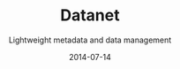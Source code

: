 ---
title: Datanet
subtitle: Lightweight metadata and data management
layout: default
modal-id: 4
date: 2014-07-14
img: datanet.png
thumbnail: datanet-thumbnail.png
alt: image-alt
homepage: https://gitlab.dev.cyfronet.pl/datanet/datanet
tryit: https://datanet.plgrid.pl
description: DataNet enables lightweight metadata and data management in applications exploiting high-performance computing (HPC) resources. It allows to create ad-hoc data models and deploy them as actionable repositories with easy access restriction configuration and accessibility which is programming language neutral by using REST-like approach for data recording and retrieval. DataNet data models comprise structured data which is typical for SQL database storage scenarios, as well as, files which are well-suited for storing unstructured data. DataNet ensures scalability by using one of the available PaaS platforms combined with storage sites provided by HPC to implement the storage backend.

---